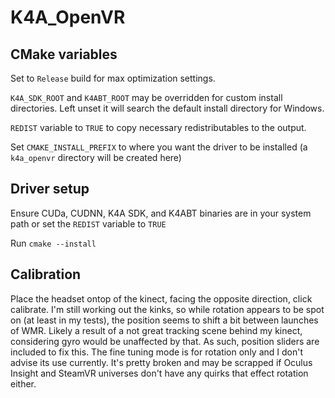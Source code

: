 # K4A_OpenVR

## CMake variables
Set to `Release` build for max optimization settings.

`K4A_SDK_ROOT` and `K4ABT_ROOT` may be overridden for custom install directories. Left unset it will search the default install directory for Windows.

`REDIST` variable to `TRUE` to copy necessary redistributables to the output.

Set `CMAKE_INSTALL_PREFIX` to where you want the driver to be installed (a `k4a_openvr` directory will be created here)

## Driver setup

Ensure CUDa, CUDNN, K4A SDK, and K4ABT binaries are in your system path or set the `REDIST` variable to `TRUE`

Run `cmake --install`

## Calibration

Place the headset ontop of the kinect, facing the opposite direction, click calibrate.
I'm still working out the kinks, so while rotation appears to be spot on (at least in my tests), the position seems to shift a bit between launches of WMR.
Likely a result of a not great tracking scene behind my kinect, considering gyro would be unaffected by that. As such, position sliders are included to fix this.
The fine tuning mode is for rotation only and I don't advise its use currently. It's pretty broken and may be scrapped if Oculus Insight and SteamVR universes don't have any quirks that effect rotation either.
